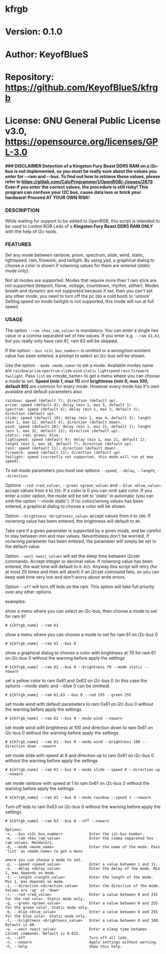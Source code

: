 # kfrgb

# Version:    0.1.0
# Author:     KeyofBlueS
# Repository: https://github.com/KeyofBlueS/kfrgb
# License:    GNU General Public License v3.0, https://opensource.org/licenses/GPL-3.0

**### DISCLAIMER
Detection of a Kingston Fury Beast DDR5 RAM on a i2c-bus is not implemented, so you must be really sure about the values you enter for --ram and --bus.
To find out how to retrieve these values, please refer to https://gitlab.com/CalcProgrammer1/OpenRGB/-/issues/2879
Even if you enter the correct values, the procedure is still risky!
This program can confuse your I2C bus, cause data loss or brick your hardware! Proceed AT YOUR OWN RISK!**

### DESCRIPTION
While waiting for support to be added to OpenRGB, this script is intended to be used to control RGB Leds of a **Kingston Fury Beast DDR5 RAM ONLY** with the help of i2c-tools.

### FEATURES
Set any mode between rainbow, prism, spectrum, slide, wind, static, lightspeed, rain, firework, and twilight.
By using yad, a graphical dialog to choose a color is shown if no\wrong values for them are entered (static mode only).

Not all modes are supported.
Modes that require more than 1 ram stick are not supported (teleport, flame, voltage, countdown, rhythm, slither).
Modes breath and dynamic are not supported because if set, then you can't set any other mode, you need to turn off the pc (do a cold boot) to 'unlock' .
Setting speed on mode twilight is not supported, this mode will run at full speed.

### USAGE
The option `--ram <hex_ram_value>` is mandatory. You can enter a single hex value or a comma separated set of hex values.
If you enter e.g. `--ram 61,63`, but you really only have ram 61, ram 63 will be skipped.

If the option `--bus <i2c_bus_number>` is omitted or a wrong/non existent value has been entered, a prompt to select an i2c-bus will be shown.

Use the option `--mode <mode_name>` to set a mode. Available modes name are `rainbow` `prism` `spectrum` `slide` `wind` `static` `lightspeed` `rain` `firework` `twilight`.
Pass `list` as <mode_name> to get a menu where you can choose a mode to set.
**Speed (min 1, max 11)** and **brightness (min 0, max 100, default 80)** are common for every mode. However every mode has it's own available and default parameters also:
```
rainbow: speed (default 7); direction (default up).
prism: speed (default 4); delay (min 1, max 5, default 1).
spectrum: speed (default 4); delay (min 1, max 3, default 3); direction (default up).
slide: speed (default 10); delay (min 1, max 4, default 3); lenght (min 1, max 12, default 4); direction (default down).
wind: speed (default 10); delay (min 1, max 21, default 1); lenght (min 1, max 32, default 12); direction (default up).
static: red; green; blue.
lightspeed: speed (default 9); delay (min 1, max 21, default 1); lenght (min 1, max 18, default 7); direction (default up).
rain: speed (default 11); direction (default down).
firework: speed (default 11); direction (default up).
twilight: speed (currently not supported, this mode will run at max speed).
```
 
To set mode parameters you must use options `--speed`, `--delay`, `--length`, `--direction`.

Options `--red <red_value>`, `--green <green_value>` and `--blue <blue_value>` accept values from `0` to `255`. If a color is 0 you can omit said color.
If you enter a color option, the mode will be set to 'static' in automatic (you can omit the option '--mode static').
If no colors/wrong values has been entered, a graphical dialog to choose a color will be shown.

Option `--brightness <brightness_value>` accept values from `0` to `100`.
If no/wrong value has been entered, the brightness will default to `80`.

Take care if a given parameter is supported by a given mode, and be careful to stay between min and max values.
Nevertheless don't be worried, if no/wrong parameter has been entered, the parameter will simply be set to the default value.

Option `--wait <wait_value>` will set the sleep time between i2cset commands. Accept integer or decimal value.
If no\wrong value has been entered, the wait time will default to `0.015`.
Anyway this script will retry (for at most 20 times and then will abort) if an i2cset command fails, so you can keep wait time very low and don't worry about write errors.

Option `--off` will turn off leds on the ram. This option will take full priority over any other options.

examples:

show a menu where you can select an i2c-bus, then choose a mode to set for ram 61

`# ${kfrgb_name} --ram 61`

show a menu where you can choose a mode to set for ram 61 on i2c-bus 0

`# ${kfrgb_name} --ram 61 --bus 0`

show a graphical dialog to choose a color with brightness at 70 for ram 61 on i2c-bus 0 without the warning before apply the settings

`# ${kfrgb_name} --ram 61 --bus 0 --brightness 70 --mode static --nowarn`

set a yellow color to ram 0x61 and 0x63 on i2c-bus 0 (in this case the options --mode static and --blue 0 can be omitted)

`# ${kfrgb_name} --ram 61,63 --bus 0 --red 255 --green 255`

set mode wind with default parameters to ram 0x61 on i2c-bus 0 without the warning before apply the settings

`# ${kfrgb_name} --ram 61 --bus 0 --mode wind --nowarn`

set mode wind with brightness at 100 and direction down to ram 0x61 on i2c-bus 0 without the warning before apply the settings

`# ${kfrgb_name} --ram 61 --bus 0 --mode wind --brightness 100 --direction down --nowarn`

set mode slide with speed at 8 and direction up to ram 0x61 on i2c-bus 0 without the warning before apply the settings

`# ${kfrgb_name} --ram 61 --bus 0 --mode slide --speed 8 --direction up --nowarn`

set mode rainbow with speed at 1 to ram 0x61 on i2c-bus 0 without the warning before apply the settings

`# ${kfrgb_name} --ram 61 --bus 0 --mode rainbow --speed 1 --nowarn`

Turn off leds to ram 0x63 on i2c-bus 0 without the warning before apply the settings

`# ${kfrgb_name} --ram 63 --bus 0 --off --nowarn`


```
Options:
-s, --bus <i2c_bus_number>            Enter the i2c-bus number.
-m, --ram <hex_ram_value>             Enter the comma separated hex ram values. Mandatory.
-d, --mode <mode_name>                Enter the name of the mode. Pass 'list' as <mode_name> to get a menu
                                                                  where you can choose a mode to set.
-p, --speed <speed_value>             Enter a value between 1 and 11.
-e, --delay <delay_value>             Enter the delay of the mode. Min 1, max depends on mode.
-t, --length <length_value>           Enter the length of the mode. Min 1, max depends on mode.
-i, --direction <direction_value>     Enter the direction of the mode. Values are 'up' or 'down'
-r, --red <red_value>                 Enter a value between 0 and 255 for the red color. Static mode only.
-g, --green <green_value>             Enter a value between 0 and 255 for the green color. Static mode only.
-b, --blue <blue_value>               Enter a value between 0 and 255 for the blue color. Static mode only.
-l, --brightness <brightness_value>   Enter a value between 0 and 100. Default is 80.
-w, --wait <wait_value>               Enter a sleep time between i2cset commands. Default is 0.015.
-o, --off                             Turn off all leds.
-n, --nowarn                          Apply settings without warning.
-h, --help                            Show this help.
```
